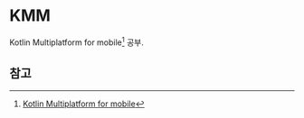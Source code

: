 # KMM

Kotlin Multiplatform for mobile[^1] 공부.

## 참고

[^1]: [Kotlin Multiplatform for mobile](https://kotlinlang.org/docs/multiplatform-mobile-getting-started.html)
